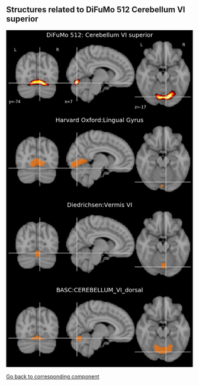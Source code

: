 


## Structures related to DiFuMo 512 Cerebellum VI superior

![60](60.jpg "Structures related to DiFuMo 512 Cerebellum VI superior")

[Go back to corresponding component](https://parietal-inria.github.io/DiFuMo/512/html/60.html)